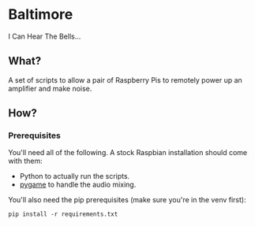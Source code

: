 # Baltimore

I Can Hear The Bells...

## What?

A set of scripts to allow a pair of Raspberry Pis to remotely power up an amplifier and make noise.

## How?

### Prerequisites

You'll need all of the following. A stock Raspbian installation should come with them:

* Python to actually run the scripts.
* [pygame](https://www.pygame.org/) to handle the audio mixing.

You'll also need the pip prerequisites (make sure you're in the venv first):

`pip install -r requirements.txt`
